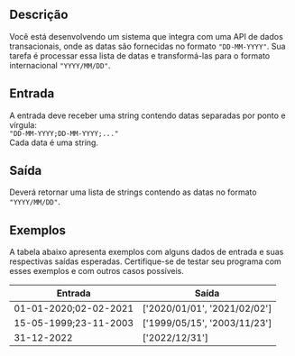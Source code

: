 ## Descrição

Você está desenvolvendo um sistema que integra com uma API de dados transacionais, onde as datas são fornecidas no formato `"DD-MM-YYYY"`. Sua tarefa é processar essa lista de datas e transformá-las para o formato internacional `"YYYY/MM/DD"`.

## Entrada

A entrada deve receber uma string contendo datas separadas por ponto e vírgula:  
`"DD-MM-YYYY;DD-MM-YYYY;..."`  
Cada data é uma string.

## Saída

Deverá retornar uma lista de strings contendo as datas no formato `"YYYY/MM/DD"`.

## Exemplos

A tabela abaixo apresenta exemplos com alguns dados de entrada e suas respectivas saídas esperadas. Certifique-se de testar seu programa com esses exemplos e com outros casos possíveis.

| Entrada                        | Saída                            |
|-------------------------------|----------------------------------|
| 01-01-2020;02-02-2021         | ['2020/01/01', '2021/02/02']     |
| 15-05-1999;23-11-2003         | ['1999/05/15', '2003/11/23']     |
| 31-12-2022                    | ['2022/12/31']                   |
```
